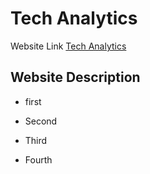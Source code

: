 # Tech Analytics

Website Link [Tech Analytics](https://github.com/facebook/create-react-app)

## Website Description

- first

- Second

- Third

- Fourth
